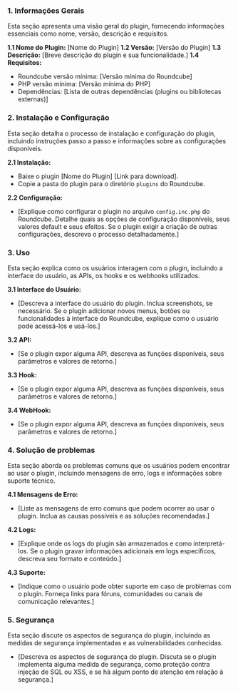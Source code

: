 ### 1. Informações Gerais
Esta seção apresenta uma visão geral do plugin, fornecendo informações essenciais como nome, versão, descrição e requisitos.

**1.1 Nome do Plugin:** [Nome do Plugin]
**1.2 Versão:** [Versão do Plugin]
**1.3 Descrição:** [Breve descrição do plugin e sua funcionalidade.]
**1.4 Requisitos:**
* Roundcube versão mínima: [Versão mínima do Roundcube]
* PHP versão mínima: [Versão mínima do PHP]
* Dependências: [Lista de outras dependências (plugins ou bibliotecas externas)]

### 2. Instalação e Configuração
Esta seção detalha o processo de instalação e configuração do plugin, incluindo instruções passo a passo e informações sobre as configurações disponíveis.

**2.1 Instalação:**

* Baixe o plugin [Nome do Plugin] [Link para download].
* Copie a pasta do plugin para o diretório `plugins` do Roundcube.

**2.2 Configuração:**

* [Explique como configurar o plugin no arquivo `config.inc.php` do Roundcube. Detalhe quais as opções de configuração disponíveis, seus valores default e seus efeitos. Se o plugin exigir a criação de outras configurações, descreva o processo detalhadamente.]

### 3. Uso
Esta seção explica como os usuários interagem com o plugin, incluindo a interface do usuário, as APIs, os hooks e os webhooks utilizados.

**3.1 Interface do Usuário:**

* [Descreva a interface do usuário do plugin. Inclua screenshots, se necessário. Se o plugin adicionar novos menus, botões ou funcionalidades à interface do Roundcube, explique como o usuário pode acessá-los e usá-los.]

**3.2 API:**

* [Se o plugin expor alguma API, descreva as funções disponíveis, seus parâmetros e valores de retorno.]

**3.3 Hook:**

* [Se o plugin expor alguma API, descreva as funções disponíveis, seus parâmetros e valores de retorno.]

**3.4 WebHook:**

* [Se o plugin expor alguma API, descreva as funções disponíveis, seus parâmetros e valores de retorno.]

### 4. Solução de problemas
Esta seção aborda os problemas comuns que os usuários podem encontrar ao usar o plugin, incluindo mensagens de erro, logs e informações sobre suporte técnico.

**4.1 Mensagens de Erro:**

* [Liste as mensagens de erro comuns que podem ocorrer ao usar o plugin. Inclua as causas possíveis e as soluções recomendadas.]

**4.2 Logs:**

* [Explique onde os logs do plugin são armazenados e como interpretá-los. Se o plugin gravar informações adicionais em logs específicos, descreva seu formato e conteúdo.]

**4.3 Suporte:**

* [Indique como o usuário pode obter suporte em caso de problemas com o plugin. Forneça links para fóruns, comunidades ou canais de comunicação relevantes.]

### 5. Segurança
Esta seção discute os aspectos de segurança do plugin, incluindo as medidas de segurança implementadas e as vulnerabilidades conhecidas.

* [Descreva os aspectos de segurança do plugin. Discuta se o plugin implementa alguma medida de segurança, como proteção contra injeção de SQL ou XSS, e se há algum ponto de atenção em relação à segurança.]